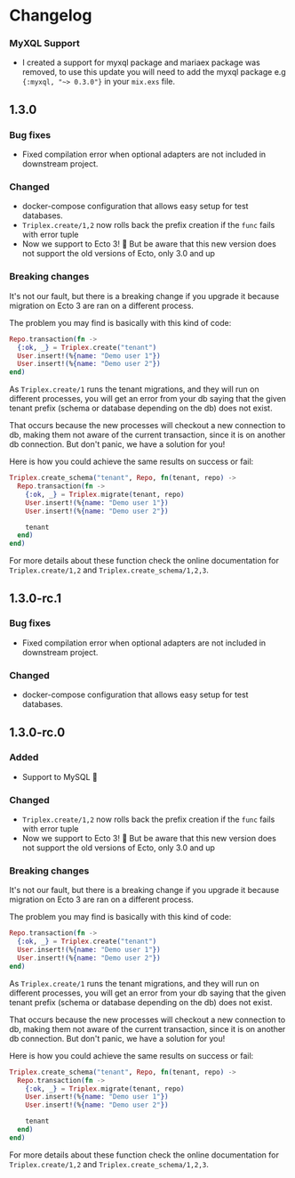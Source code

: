 # Changelog

### MyXQL Support

- I created a support for myxql package and mariaex package was removed,
to use this update you will need to add the myxql package e.g `{:myxql, "~> 0.3.0"}`
in your `mix.exs` file.

## 1.3.0

### Bug fixes

- Fixed compilation error when optional adapters are not included in downstream project.

### Changed

- docker-compose configuration that allows easy setup for test databases.
- `Triplex.create/1,2` now rolls back the prefix creation if the `func` fails with error tuple
- Now we support to Ecto 3! :tada: But be aware that this new version does not support
the old versions of Ecto, only 3.0 and up

### Breaking changes

It's not our fault, but there is a breaking change if you upgrade it because migration on
Ecto 3 are ran on a different process.

The problem you may find is basically with this kind of code:

```elixir
Repo.transaction(fn ->
  {:ok, _} = Triplex.create("tenant")
  User.insert!(%{name: "Demo user 1"})
  User.insert!(%{name: "Demo user 2"})
end)
```

As `Triplex.create/1` runs the tenant migrations, and they will run on different processes,
you will get an error from your db saying that the given tenant prefix (schema or database
depending on the db) does not exist.

That occurs because the new processes will checkout a new connection to db, making them
not aware of the current transaction, since it is on another db connection. But don't panic,
we have a solution for you!

Here is how you could achieve the same results on success or fail:

```elixir
Triplex.create_schema("tenant", Repo, fn(tenant, repo) ->
  Repo.transaction(fn ->
    {:ok, _} = Triplex.migrate(tenant, repo)
    User.insert!(%{name: "Demo user 1"})
    User.insert!(%{name: "Demo user 2"})

    tenant
  end)
end)
```

For more details about these function check the online documentation for `Triplex.create/1,2`
and `Triplex.create_schema/1,2,3`.

## 1.3.0-rc.1

### Bug fixes

- Fixed compilation error when optional adapters are not included in downstream project.

### Changed

- docker-compose configuration that allows easy setup for test databases.

## 1.3.0-rc.0

### Added

- Support to MySQL :dolphin:

### Changed

- `Triplex.create/1,2` now rolls back the prefix creation if the `func` fails with error tuple
- Now we support to Ecto 3! :tada: But be aware that this new version does not support
the old versions of Ecto, only 3.0 and up

### Breaking changes

It's not our fault, but there is a breaking change if you upgrade it because migration on
Ecto 3 are ran on a different process.

The problem you may find is basically with this kind of code:

```elixir
Repo.transaction(fn ->
  {:ok, _} = Triplex.create("tenant")
  User.insert!(%{name: "Demo user 1"})
  User.insert!(%{name: "Demo user 2"})
end)
```

As `Triplex.create/1` runs the tenant migrations, and they will run on different processes,
you will get an error from your db saying that the given tenant prefix (schema or database
depending on the db) does not exist.

That occurs because the new processes will checkout a new connection to db, making them
not aware of the current transaction, since it is on another db connection. But don't panic,
we have a solution for you!

Here is how you could achieve the same results on success or fail:

```elixir
Triplex.create_schema("tenant", Repo, fn(tenant, repo) ->
  Repo.transaction(fn ->
    {:ok, _} = Triplex.migrate(tenant, repo)
    User.insert!(%{name: "Demo user 1"})
    User.insert!(%{name: "Demo user 2"})

    tenant
  end)
end)
```

For more details about these function check the online documentation for `Triplex.create/1,2`
and `Triplex.create_schema/1,2,3`.
